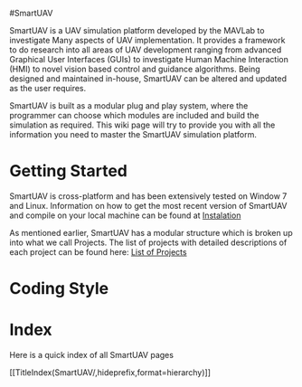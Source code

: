 #SmartUAV

SmartUAV is a UAV simulation platform developed by the MAVLab to investigate Many aspects of UAV implementation. It provides a framework to do research into all areas of UAV development ranging from advanced Graphical User Interfaces (GUIs) to investigate Human Machine Interaction (HMI) to novel vision based control and guidance algorithms. Being designed and maintained in-house, SmartUAV can be altered and updated as the user requires.

SmartUAV is built as a modular plug and play system, where the programmer can choose which modules are included and build the simulation as required. This wiki page will try to provide you with all the information you need to master the SmartUAV simulation platform.

# Getting Started
SmartUAV is cross-platform and has been extensively tested on Window 7 and Linux. Information on how to get the most recent version of SmartUAV and compile on your local machine can be found at [Instalation](SmartUAV-Installation)

As mentioned earlier, SmartUAV has a modular structure which is broken up into what we call Projects. The list of projects with detailed descriptions of each project can be found here: [List of Projects](SmartUAV-Projects)

# Coding Style

# Index

Here is a quick index of all SmartUAV pages

[[TitleIndex(SmartUAV/,hideprefix,format=hierarchy)]]